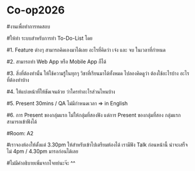 # Co-op2026
#งานเพื่อทำการทดสอบ
 
#ให้ทำ ระบบสำหรับการทำ To-Do-List โดย

#1. Feature ต่างๆ สามารถคิดเองมาได้เลย อะไรที่คิดว่า เจ๋ง และ จบ ในเวลาที่กำหนด

#2. สามารถทำ Web App หรือ Mobile App ก็ได้

#3. สิ่งที่ต้องทำนั้น ให้ใช้ความรู้ในทุกๆ วิชาที่เรียนมาได้ทั้งหมด ไปลองคิดดูว่า ต้องใช้อะไรบ้าง อะไรที่ต้องทำบ้าง

#4. ให้แบ่งหน้าที่ให้ชัดเจนด้วย ว่าใครทำอะไรส่วนไหนบ้าง  

#5. Present 30mins / QA ไม่มีกำหนดเวลา  => in English 

#6. การ Present ของกลุ่มแรก ไม่ให้กลุ่มที่สองฟัง  แต่การ Present ของกลุ่มที่สอง กลุ่มแรกสามารถเข้าฟังได้
 
#Room: A2 
 
#เราจองห้องให้ตั้งแต่ 3.30pm ให้สำหรับเข้าไปเตรียมห้องได้   เรามีฟัง Talk ก่อนหน้านี้ น่าจะเสร็จ ไม่ 4pm / 4.30pm มารอก่อนได้เลย 
 
#ไม่มีคำอธิบายเพิ่มจากโจทย์นะจ๊ะ  ^^
 
